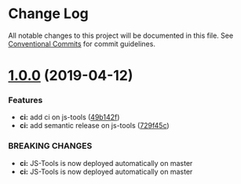 # Change Log

All notable changes to this project will be documented in this file.
See [Conventional Commits](https://conventionalcommits.org) for commit guidelines.

# [1.0.0](https://git.manomano.tech/core-utils/js-tools/compare/v0.0.25...v1.0.0) (2019-04-12)


### Features

* **ci:** add ci on js-tools ([49b142f](https://git.manomano.tech/core-utils/js-tools/commits/49b142f))
* **ci:** add semantic release on js-tools ([729f45c](https://git.manomano.tech/core-utils/js-tools/commits/729f45c))


### BREAKING CHANGES

* **ci:** JS-Tools is now deployed automatically on master
* **ci:** JS-Tools is now deployed automatically on master
